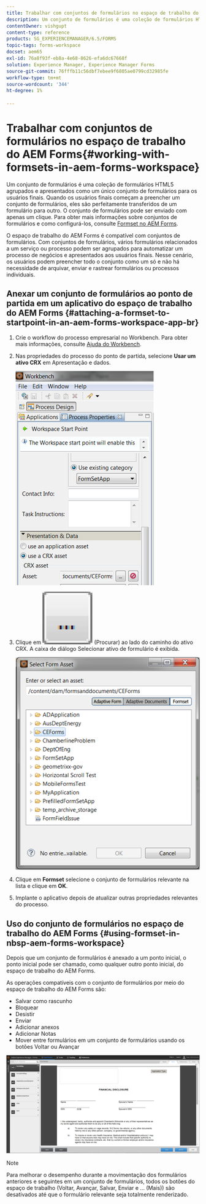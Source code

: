 ```yaml
---
title: Trabalhar com conjuntos de formulários no espaço de trabalho do AEM Forms
description: Um conjunto de formulários é uma coleção de formulários HTML5 agrupados e apresentados como um único conjunto de formulários para os usuários finais. Saiba como trabalhar com conjuntos de formulários no espaço de trabalho do AEM Forms.
contentOwner: vishgupt
content-type: reference
products: SG_EXPERIENCEMANAGER/6.5/FORMS
topic-tags: forms-workspace
docset: aem65
exl-id: 76a8f93f-eb8a-4e68-8626-efa6dc67668f
solution: Experience Manager, Experience Manager Forms
source-git-commit: 76fffb11c56dbf7ebee9f6805ae0799cd32985fe
workflow-type: tm+mt
source-wordcount: '344'
ht-degree: 1%

---
```


# Trabalhar com conjuntos de formulários no espaço de trabalho do AEM Forms{#working-with-formsets-in-aem-forms-workspace}

Um conjunto de formulários é uma coleção de formulários HTML5 agrupados e apresentados como um único conjunto de formulários para os usuários finais. Quando os usuários finais começam a preencher um conjunto de formulários, eles são perfeitamente transferidos de um formulário para outro. O conjunto de formulários pode ser enviado com apenas um clique. Para obter mais informações sobre conjuntos de formulários e como configurá-los, consulte [Formset no AEM Forms](../../forms/using/formset-in-aem-forms.md).

O espaço de trabalho do AEM Forms é compatível com conjuntos de formulários. Com conjuntos de formulários, vários formulários relacionados a um serviço ou processo podem ser agrupados para automatizar um processo de negócios e apresentados aos usuários finais. Nesse cenário, os usuários podem preencher todo o conjunto como um só e não há necessidade de arquivar, enviar e rastrear formulários ou processos individuais.

## Anexar um conjunto de formulários ao ponto de partida em um aplicativo do espaço de trabalho do AEM Forms {#attaching-a-formset-to-startpoint-in-an-aem-forms-workspace-app-br}

1. Crie o workflow do processo empresarial no Workbench. Para obter mais informações, consulte [Ajuda do Workbench](https://www.adobe.com/go/learn_aemforms_workbench_63).
1. Nas propriedades do processo do ponto de partida, selecione **Usar um ativo CRX** em Apresentação e dados.

   ![1-3](assets/1-3.png)

1. Clique em ![navegar](assets/browse.png) (Procurar) ao lado do caminho do ativo CRX. A caixa de diálogo Selecionar ativo de formulário é exibida.

   ![2-1](assets/2-1.png)

1. Clique em **Formset** selecione o conjunto de formulários relevante na lista e clique em **OK**.

1. Implante o aplicativo depois de atualizar outras propriedades relevantes do processo.

## Uso do conjunto de formulários no espaço de trabalho do AEM Forms {#using-formset-in-nbsp-aem-forms-workspace}

Depois que um conjunto de formulários é anexado a um ponto inicial, o ponto inicial pode ser chamado, como qualquer outro ponto inicial, do espaço de trabalho do AEM Forms.

As operações compatíveis com o conjunto de formulários por meio do espaço de trabalho do AEM Forms são:

* Salvar como rascunho
* Bloquear
* Desistir
* Enviar
* Adicionar anexos
* Adicionar Notas
* Mover entre formulários em um conjunto de formulários usando os botões Voltar ou Avançar

![3-1](assets/3-1.png)

>[!NOTE]
>
>Para melhorar o desempenho durante a movimentação dos formulários anteriores e seguintes em um conjunto de formulários, todos os botões do espaço de trabalho (Voltar, Avançar, Salvar, Enviar e ... (Mais)) são desativados até que o formulário relevante seja totalmente renderizado.
